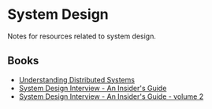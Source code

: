 # System Design

Notes for resources related to system design.

## Books
 * [Understanding Distributed Systems](./understanding-distributed-systems)
 * [System Design Interview - An Insider's Guide](./system-design-interview)
 * [System Design Interview - An Insider's Guide - volume 2](./system-design-interview-volume-2)
